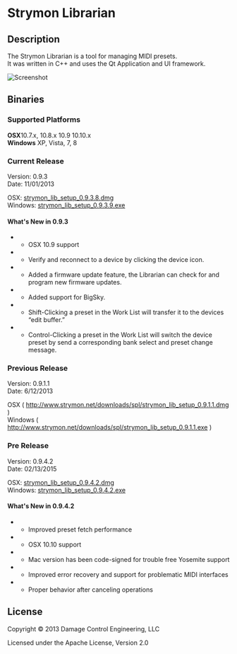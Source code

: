 # Strymon Librarian


## Description

The Strymon Librarian is a tool for managing MIDI presets. <br>
It was written in C++ and uses the Qt Application and UI framework. <br>

<img src="http://www.strymon.net/downloads/spl/ss1.png" alt="Screenshot"/>

## Binaries

### Supported Platforms
<b>OSX</b>10.7.x, 10.8.x 10.9 10.10.x<br>
<b>Windows</b> XP, Vista, 7, 8<br>

### Current Release
Version: 0.9.3  <br>
Date: 11/01/2013 <br>

OSX: [strymon_lib_setup_0.9.3.8.dmg]( https://s3-us-west-1.amazonaws.com/strymon/strymon_lib_setup_0.9.3.8.dmg ) <br>
Windows: [strymon_lib_setup_0.9.3.9.exe]( https://s3-us-west-1.amazonaws.com/strymon/strymon_lib_setup_0.9.3.9.exe ) <br>

#### What's New in 0.9.3
+ - OSX 10.9 support
+ - Verify and reconnect to a device by clicking the device icon.
+ - Added a firmware update feature, the Librarian can check for and program new firmware updates.
+ - Added support for BigSky.
+ - Shift-Clicking a preset in the Work List will transfer it to the devices “edit buffer.”
+ - Control-Clicking a preset in the Work List will switch the device preset by send a corresponding bank select and preset change message.

### Previous Release
Version: 0.9.1.1 <br>
Date: 6/12/2013 <br>

OSX ( http://www.strymon.net/downloads/spl/strymon_lib_setup_0.9.1.1.dmg ) <br>
Windows ( http://www.strymon.net/downloads/spl/strymon_lib_setup_0.9.1.1.exe ) <br>

### Pre Release
Version: 0.9.4.2 <br>
Date: 02/13/2015 <br>

OSX: [strymon_lib_setup_0.9.4.2.dmg]( https://s3-us-west-1.amazonaws.com/strymon/strymon_lib_setup_0.9.4.2.dmg ) <br>
Windows: [strymon_lib_setup_0.9.4.2.exe]( https://s3-us-west-1.amazonaws.com/strymon/strymon_lib_setup_0.9.4.2.exe ) <br>

#### What's New in 0.9.4.2
+ - Improved preset fetch performance
+ - OSX 10.10 support
+ - Mac version has been code-signed for trouble free Yosemite support
+ - Improved error recovery and support for problematic MIDI interfaces 
+ * Proper behavior after canceling operations 

## License

Copyright © 2013 Damage Control Engineering, LLC

Licensed under the Apache License, Version 2.0 
